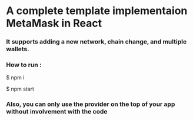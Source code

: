 # A complete template implementaion MetaMask in React
### It supports adding a new network, chain change, and multiple wallets.
### How to run :
$ npm i 

$ npm start

### Also, you can only use the provider on the top of your app without involvement with the code
